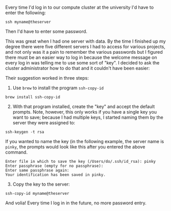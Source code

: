 Every time I'd log in to our compute cluster at the university I'd have to enter the following:
```
ssh myname@theserver
```
Then I'd have to enter some password. 

This was great when I had one server with data. By the time I finished up my degree there were five different servers I had to access for various projects, and not only was it a pain to remember the various passwords but I figured there must be an easier way to log in because the welcome message on every log in was telling me to use some sort of "key". I decided to ask the cluster administrator how to do that and it couldn't have been easier:  

Their suggestion worked in three steps:  
1. Use `brew` to install the program `ssh-copy-id`  
```
brew install ssh-copy-id
```

2. With that program installed, create the "key" and accept the default prompts. Note, however, this only works if you have a single key you want to save; because I had multiple keys, I started naming them by the server they were assigned to:  
```
ssh-keygen -t rsa
```

If you wanted to name the key (in the following example, the server name is `pinky`, the prompts would look like this after you entered the above command. 
```
Enter file in which to save the key (/Users/do/.ssh/id_rsa): pinky
Enter passphrase (empty for no passphrase): 
Enter same passphrase again: 
Your identification has been saved in pinky.
```

3. Copy the key to the server:  
```
ssh-copy-id myname@theserver
```

And volia! Every time I log in in the future, no more password entry. 
